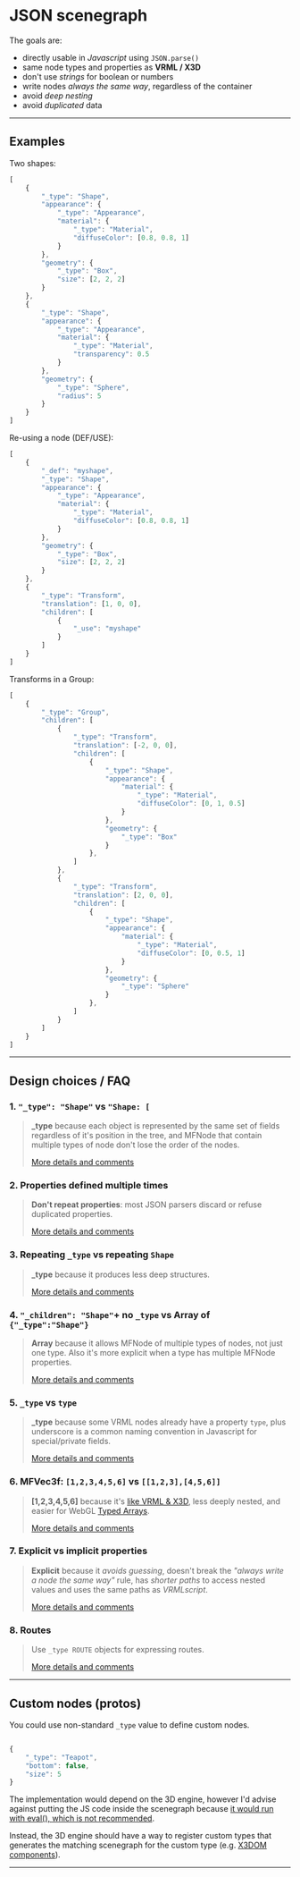 # JSON scenegraph

The goals are:

 - directly usable in *Javascript* using `JSON.parse()`
 - same node types and properties as **VRML / X3D**
 - don't use *strings* for boolean or numbers
 - write nodes *always the same way*, regardless of the container
 - avoid *deep nesting*
 - avoid *duplicated* data


-------------------------------------------------------------------------------

## Examples

Two shapes:

```javascript
[
	{
		"_type": "Shape",
		"appearance": {
			"_type": "Appearance",
			"material": {
				"_type": "Material",
				"diffuseColor": [0.8, 0.8, 1]
			}
		},
		"geometry": {
			"_type": "Box",
			"size": [2, 2, 2]
		}
	},
	{
		"_type": "Shape",
		"appearance": {
			"_type": "Appearance",
			"material": {
				"_type": "Material",
				"transparency": 0.5
			}
		},
		"geometry": {
			"_type": "Sphere",
			"radius": 5
		}
	}
]
```

Re-using a node (DEF/USE):

```javascript
[
	{
		"_def": "myshape",
		"_type": "Shape",
		"appearance": {
			"_type": "Appearance",
			"material": {
				"_type": "Material",
				"diffuseColor": [0.8, 0.8, 1]
			}
		},
		"geometry": {
			"_type": "Box",
			"size": [2, 2, 2]
		}
	},
	{
		"_type": "Transform",
		"translation": [1, 0, 0],
		"children": [
			{
				"_use": "myshape"
			}
		]
	}
]
```

Transforms in a Group:

```javascript
[
	{
		"_type": "Group",
		"children": [
			{
				"_type": "Transform",
				"translation": [-2, 0, 0],
				"children": [
					{
						"_type": "Shape",
						"appearance": {
							"material": {
								"_type": "Material",
								"diffuseColor": [0, 1, 0.5]
							}
						},
						"geometry": {
							"_type": "Box"
						}
					},
				]
			},
			{
				"_type": "Transform",
				"translation": [2, 0, 0],
				"children": [
					{
						"_type": "Shape",
						"appearance": {
							"material": {
								"_type": "Material",
								"diffuseColor": [0, 0.5, 1]
							}
						},
						"geometry": {
							"_type": "Sphere"
						}
					},
				]
			}
		]
	}
]
```

-------------------------------------------------------------------------------

## Design choices / FAQ


### 1. `"_type": "Shape"` vs `"Shape: [`

> **_type** because each object is represented by the same set of fields regardless of it's position in the tree, and MFNode that contain multiple types of node don't lose the order of the nodes.
> 
> [More details and comments](https://github.com/wildpeaks/json-scenegraph/issues/1)


### 2. Properties defined multiple times

> **Don't repeat properties**: most JSON parsers discard or refuse duplicated properties.
> 
> [More details and comments](https://github.com/wildpeaks/json-scenegraph/issues/2)


### 3. Repeating `_type` vs repeating `Shape`

> **_type** because it produces less deep structures.
> 
> [More details and comments](https://github.com/wildpeaks/json-scenegraph/issues/3)


### 4. `"_children": "Shape"`+ no `_type` vs Array of `{"_type":"Shape"}`

> **Array** because it allows MFNode of multiple types of nodes, not just one type. Also it's more explicit when a type has multiple MFNode properties.
>
> [More details and comments](https://github.com/wildpeaks/json-scenegraph/issues/4)


### 5. `_type` vs `type`

> **_type** because some VRML nodes already have a property `type`, plus underscore is a common naming convention in Javascript for special/private fields.
>
> [More details and comments](https://github.com/wildpeaks/json-scenegraph/issues/5)


### 6. MFVec3f: `[1,2,3,4,5,6]` vs `[[1,2,3],[4,5,6]]`

> **[1,2,3,4,5,6]** because it's [like VRML & X3D](http://www.web3d.org/documents/specifications/19775-1/V3.2/Part01/fieldsDef.html#SFVec2fAndMFVec2f), less deeply nested, and easier for WebGL [Typed Arrays](https://developer.mozilla.org/en-US/docs/Web/JavaScript/Typed_arrays).
>
> [More details and comments](https://github.com/wildpeaks/json-scenegraph/issues/6)


### 7. Explicit vs implicit properties

> **Explicit** because it *avoids guessing*, doesn't break the *"always write a node the same way"* rule, has *shorter paths* to access nested values and uses the same paths as *VRMLscript*.
>
> [More details and comments](https://github.com/wildpeaks/json-scenegraph/issues/7)


### 8. Routes

> Use `_type ROUTE` objects for expressing routes.
>
> [More details and comments](https://github.com/wildpeaks/json-scenegraph/issues/8)


-------------------------------------------------------------------------------

## Custom nodes (protos)

You could use non-standard `_type` value to define custom nodes.

```javascript

{
	"_type": "Teapot",
	"bottom": false,
	"size": 5
}
```

The implementation would depend on the 3D engine, however I'd advise against putting the JS code inside the scenegraph because [it would run with eval(), which is not recommended](http://jslinterrors.com/eval-is-evil).

Instead, the 3D engine should have a way to register custom types that generates the matching scenegraph for the custom type (e.g. [X3DOM components](http://x3dom.readthedocs.org/en/1.4.0/components.html?highlight=components)).


-------------------------------------------------------------------------------


